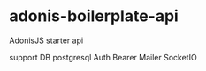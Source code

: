 # adonis-boilerplate-api
AdonisJS starter api 

support 
DB postgresql
Auth Bearer
Mailer
SocketIO


